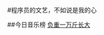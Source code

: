 #程序员的文艺，不如说是我的心

##今日音乐榜
<a href="http://music.163.com/song/1406686876/?userid=573911603 "  target="_blank">负重一万斤长大</a>



